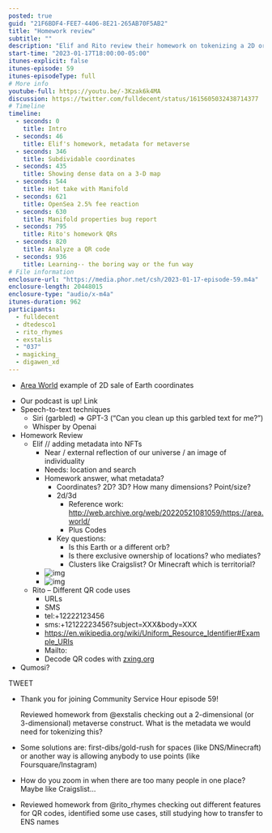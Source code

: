 ```yaml
---
posted: true
guid: "21F6BDF4-FEE7-4406-8E21-265AB70F5AB2"
title: "Homework review"
subtitle: ""
description: "Elif and Rito review their homework on tokenizing a 2D or 3D metaverse and exploring different features for QR codes. We consider different solutions and ponder how to handle map zooming when there are too many people in one place."
start-time: "2023-01-17T18:00:00-05:00"
itunes-explicit: false
itunes-episode: 59
itunes-episodeType: full
# More info
youtube-full: https://youtu.be/-3Kzak6k4MA
discussion: https://twitter.com/fulldecent/status/1615605032438714377
# Timeline
timeline:
  - seconds: 0
    title: Intro
  - seconds: 46
    title: Elif's homework, metadata for metaverse
  - seconds: 346
    title: Subdividable coordinates
  - seconds: 435
    title: Showing dense data on a 3-D map
  - seconds: 544
    title: Hot take with Manifold
  - seconds: 621
    title: OpenSea 2.5% fee reaction
  - seconds: 630
    title: Manifold properties bug report
  - seconds: 795
    title: Rito's homework QRs
  - seconds: 820
    title: Analyze a QR code
  - seconds: 936
    title: Learning-- the boring way or the fun way
# File information
enclosure-url: "https://media.phor.net/csh/2023-01-17-episode-59.m4a"
enclosure-length: 20448015
enclosure-type: "audio/x-m4a"
itunes-duration: 962
participants:
  - fulldecent
  - dtedesco1
  - rito_rhymes
  - exstalis
  - "037"
  - magicking_
  - digawen_xd
---
```


- [Area World](http://web.archive.org/web/20220521081059/https://area.world/) example of 2D sale of Earth coordinates

<!--end of quick notes-->

- Our podcast is up! Link
- Speech-to-text techniques
  - Siri (garbled) => GPT-3 (“Can you clean up this garbled text for me?”)
  - Whisper by Openai
- Homework Review
  - Elif // adding metadata into NFTs
    - Near / external reflection of our universe / an image of individuality
    - Needs: location and search
    - Homework answer, what metadata?
      - Coordinates? 2D? 3D? How many dimensions? Point/size?
      - 2d/3d
        - Reference work: http://web.archive.org/web/20220521081059/https://area.world/
        - Plus Codes
      - Key questions:
        - Is this Earth or a different orb?
        - Is there exclusive ownership of locations? who mediates?
        - Clusters like Craigslist? Or Minecraft which is territorial?
    - ![img](https://lh7-us.googleusercontent.com/W-SxFxuw57quQcy2aAANBCy-PGqZpCgxdUCeorOaA0W7wTN0AWUyrE5Sv6vv5BMPLr5cXWWiQ5HrH7G2NtAs9TbLx3r4wu_abtrpqf5nJRUbDVMS0BAhYz3o4uly44Y-CfgcD3sIER5lYzc82mm0RyA)
    - ![img](https://lh7-us.googleusercontent.com/KHF-7cyIXHGebJ6Zg8OcxzrVA-ghKqJ1jj77XtJIzLGPMHdIizKcuCUAUBhG8dydglWhEzWLEzJ1UjmC_6xdK0zkXvvKZT7lVNpjC-1EAPuybKSgngzAQDS0CwwDJ2kDThah-gtNax9OMSDj9SBjyWY)
  - Rito – Different QR code uses
    - URLs
    - SMS 
    - tel:+12222123456
    - sms:+12122223456?subject=XXX&body=XXX
    - https://en.wikipedia.org/wiki/Uniform_Resource_Identifier#Example_URIs
    - Mailto:
    - Decode QR codes with [zxing.org](http://www.zxing.org)
- Qumosi?

TWEET

- Thank you for joining Community Service Hour episode 59!

  Reviewed homework from @exstalis checking out a 2-dimensional (or 3-dimensional) metaverse construct. What is the metadata we would need for tokenizing this?

- Some solutions are: first-dibs/gold-rush for spaces (like DNS/Minecraft) or another way is allowing anybody to use points (like Foursquare/Instagram)

- How do you zoom in when there are too many people in one place? Maybe like Craigslist…

- Reviewed homework from @rito_rhymes checking out different features for QR codes, identified some use cases, still studying how to transfer to ENS names